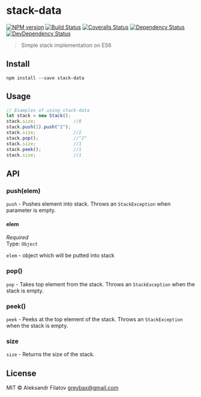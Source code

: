 # stack-data

[![NPM version][npm-image]][npm-url]
[![Build Status][travis-image]][travis-url]
[![Coveralls Status][coveralls-image]][coveralls-url]
[![Dependency Status][depstat-image]][depstat-url]
[![DevDependency Status][depstat-dev-image]][depstat-dev-url]

> Simple stack implementation on ES6

## Install

    npm install --save stack-data

## Usage

```js
// Examples of using stack-data
let stack = new Stack();
stack.size;              //0
stack.push(1).push("2");
stack.size;              //2
stack.pop();             //"2"
stack.size;              //1
stack.peek();            //1
stack.size;              //1
```

## API

### push(elem)

```push``` - Pushes element into stack. Throws an ```StackException``` when parameter is empty.

#### elem

*Required*  
Type: `Object`

```elem``` - object which will be putted into stack

### pop()

```pop``` - Takes top element from the stack. Throws an ```StackException``` when the stack is empty.

### peek()

```peek``` - Peeks at the top element of the stack. Throws an ```StackException``` when the stack is empty.

### size

```size``` - Returns the size of the stack.

## License

MIT © Aleksandr Filatov <greybax@gmail.com>

[npm-url]: https://npmjs.org/package/stack-data
[npm-image]: https://img.shields.io/npm/v/stack-data.svg?style=flat-square

[travis-url]: https://travis-ci.org/greybax/stack-data
[travis-image]: https://img.shields.io/travis/greybax/stack-data/master.svg?style=flat-square

[coveralls-url]: https://coveralls.io/r/greybax/stack-data
[coveralls-image]: https://img.shields.io/coveralls/greybax/stack-data/master.svg?style=flat-square

[depstat-url]: https://david-dm.org/greybax/stack-data
[depstat-image]: https://david-dm.org/greybax/stack-data.svg?style=flat-square

[depstat-dev-url]: https://david-dm.org/greybax/stack-data#info=devDependencies
[depstat-dev-image]: https://david-dm.org/greybax/stack-data/dev-status.svg?style=flat-square